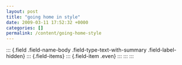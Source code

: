 ```yaml
---
layout: post
title: "going home in style"
date: 2009-03-11 17:52:32 +0000
categories: []
permalink: /content/going-home-style
---
```

::: {.field .field-name-body .field-type-text-with-summary .field-label-hidden}
::: {.field-items}
::: {.field-item .even}
:::
:::
:::


